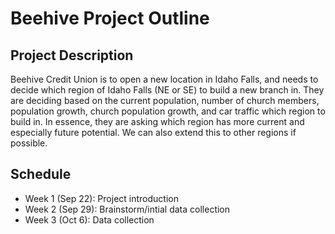 # Beehive Project Outline

## Project Description
Beehive Credit Union is to open a new location in Idaho Falls, and needs to decide which region of Idaho Falls (NE or SE) to build a new branch in. They are deciding based on the current population, number of church members, population growth, church population growth, and car traffic which region to build in. In essence, they are asking which region has more current and especially future potential. We can also extend this to other regions if possible.

## Schedule
* Week 1 (Sep 22): Project introduction
* Week 2 (Sep 29): Brainstorm/intial data collection
* Week 3 (Oct 6): Data collection
